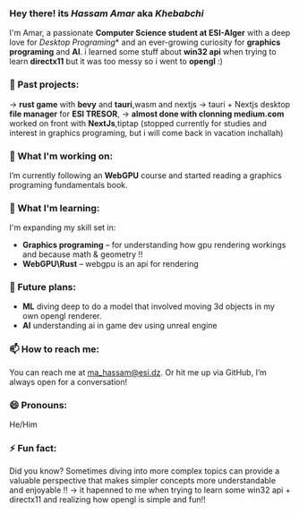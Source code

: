 ### Hey there! its *Hassam Amar* aka *Khebabchi*

I'm Amar, a passionate **Computer Science student at ESI-Alger** with a deep love for *Desktop Programing** and an ever-growing curiosity for **graphics programing** and **AI**. i learned some stuff about **win32 api** when trying to learn **directx11** but it was too messy so i went to **opengl** :) 

### 🔭 Past projects:
-> **rust game** with **bevy** and **tauri**,wasm and nextjs
-> tauri + Nextjs desktop **file manager** for **ESI TRESOR**,
-> **almost done with clonning medium.com** worked on front with **NextJs**,tiptap (stopped currently for studies and interest in graphics programing, but i will come back in vacation inchallah)

### 🔭 What I'm working on:
I’m currently following an **WebGPU** course and started reading a graphics programing fundamentals book.

### 🌱 What I'm learning:
I'm expanding my skill set in:
- **Graphics programing** – for understanding how gpu rendering workings and because math & geometry !!
- **WebGPU\Rust** – webgpu is an api for rendering

### 👯 Future plans:
- **ML** diving deep to do a model that involved moving 3d objects in my own opengl renderer.
- **AI** understanding ai in game dev using unreal engine



### 📫 How to reach me:
You can reach me at [ma_hassam@esi.dz](mailto:ma_hassam@esi.dz). Or hit me up via GitHub, I’m always open for a conversation!

### 😄 Pronouns: 
He/Him

### ⚡ Fun fact:
Did you know? Sometimes diving into more complex topics can provide a valuable perspective that makes simpler concepts more understandable and enjoyable !!
-> it hapenned to me when trying to learn some win32 api + directx11 and realizing how opengl is simple and fun!!
